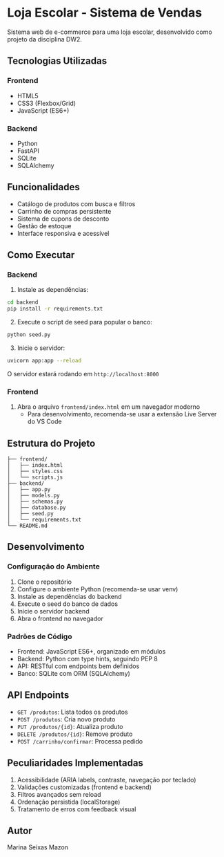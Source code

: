 # Loja Escolar - Sistema de Vendas

Sistema web de e-commerce para uma loja escolar, desenvolvido como projeto da disciplina DW2.

## Tecnologias Utilizadas

### Frontend
- HTML5
- CSS3 (Flexbox/Grid)
- JavaScript (ES6+)

### Backend
- Python
- FastAPI
- SQLite
- SQLAlchemy

## Funcionalidades

- Catálogo de produtos com busca e filtros
- Carrinho de compras persistente
- Sistema de cupons de desconto
- Gestão de estoque
- Interface responsiva e acessível

## Como Executar

### Backend

1. Instale as dependências:
```bash
cd backend
pip install -r requirements.txt
```

2. Execute o script de seed para popular o banco:
```bash
python seed.py
```

3. Inicie o servidor:
```bash
uvicorn app:app --reload
```

O servidor estará rodando em `http://localhost:8000`

### Frontend

1. Abra o arquivo `frontend/index.html` em um navegador moderno
   - Para desenvolvimento, recomenda-se usar a extensão Live Server do VS Code

## Estrutura do Projeto

```
├── frontend/
│   ├── index.html
│   ├── styles.css
│   └── scripts.js
├── backend/
│   ├── app.py
│   ├── models.py
│   ├── schemas.py
│   ├── database.py
│   ├── seed.py
│   └── requirements.txt
└── README.md
```

## Desenvolvimento

### Configuração do Ambiente

1. Clone o repositório
2. Configure o ambiente Python (recomenda-se usar venv)
3. Instale as dependências do backend
4. Execute o seed do banco de dados
5. Inicie o servidor backend
6. Abra o frontend no navegador

### Padrões de Código

- Frontend: JavaScript ES6+, organizado em módulos
- Backend: Python com type hints, seguindo PEP 8
- API: RESTful com endpoints bem definidos
- Banco: SQLite com ORM (SQLAlchemy)

## API Endpoints

- `GET /produtos`: Lista todos os produtos
- `POST /produtos`: Cria novo produto
- `PUT /produtos/{id}`: Atualiza produto
- `DELETE /produtos/{id}`: Remove produto
- `POST /carrinho/confirmar`: Processa pedido

## Peculiaridades Implementadas

1. Acessibilidade (ARIA labels, contraste, navegação por teclado)
2. Validações customizadas (frontend e backend)
3. Filtros avançados sem reload
4. Ordenação persistida (localStorage)
5. Tratamento de erros com feedback visual

## Autor

Marina Seixas Mazon
